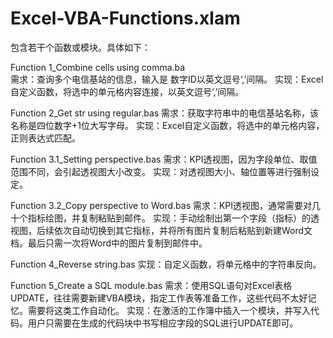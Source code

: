 # Excel-VBA-Functions.xlam
包含若干个函数或模块。具体如下：

Function 1_Combine cells using comma.ba </br>
需求：查询多个电信基站的信息，输入是 数字ID以英文逗号‘,’间隔。
实现：Excel自定义函数，将选中的单元格内容连接，以英文逗号‘,’间隔。

Function 2_Get str using regular.bas
需求：获取字符串中的电信基站名称，该名称是四位数字+1位大写字母。
实现：Excel自定义函数，将选中的单元格内容，正则表达式匹配。

Function 3.1_Setting perspective.bas
需求：KPI透视图，因为字段单位、取值范围不同，会引起透视图大小改变。
实现：对透视图大小、轴位置等进行强制设定。

Function 3.2_Copy perspective to Word.bas
需求：KPI透视图，通常需要对几十个指标绘图，并复制粘贴到邮件。
实现：手动绘制出第一个字段（指标）的透视图，后续依次自动切换到其它指标，并将所有图片复制后粘贴到新建Word文档。最后只需一次将Word中的图片复制到邮件中。

Function 4_Reverse string.bas
实现：自定义函数，将单元格中的字符串反向。

Function 5_Create a SQL module.bas
需求：使用SQL语句对Excel表格UPDATE，往往需要新建VBA模块，指定工作表等准备工作，这些代码不太好记忆。需要将这类工作自动化。
实现：在激活的工作簿中插入一个模块，并写入代码。用户只需要在生成的代码块中书写相应字段的SQL进行UPDATE即可。
